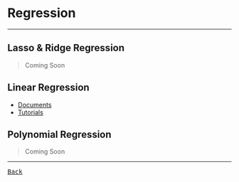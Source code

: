 # Regression

---

## Lasso & Ridge Regression

> Coming Soon

<h2 title="
Good:
- Simple to implement and efficient to train.
- Overfitting can be reduced by regularization.
- Performs well when the dataset is linearly separable.
Bad:
- Assumes that the data is independent which is rare in real life.
- Prone to noise and overfitting.
- Sensitive to outliers.
"> Linear Regression </h2>

- [Documents](./Linear/Documents.md)
- [Tutorials](./Linear/Tutorials.md)

## Polynomial Regression

> Coming Soon

---

[<kbd> Back </kbd>](./../readme.md)

